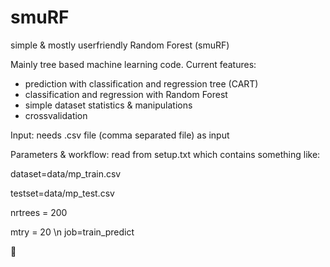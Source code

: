 smuRF
=====

simple & mostly userfriendly Random Forest (smuRF)

Mainly tree based machine learning code. Current features:
- prediction with classification and regression tree (CART)
- classification and regression with Random Forest
- simple dataset statistics & manipulations
- crossvalidation

Input: needs .csv file (comma separated file) as input

Parameters & workflow: read from setup.txt which contains something like:

dataset=data/mp_train.csv

testset=data/mp_test.csv

nrtrees = 200

mtry = 20 \n
job=train_predict






